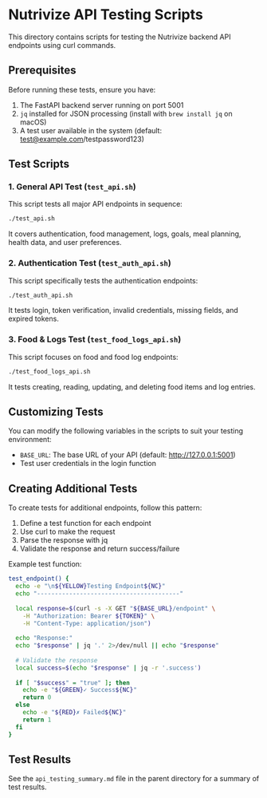 # Nutrivize API Testing Scripts

This directory contains scripts for testing the Nutrivize backend API endpoints using curl commands.

## Prerequisites

Before running these tests, ensure you have:

1. The FastAPI backend server running on port 5001
2. `jq` installed for JSON processing (install with `brew install jq` on macOS)
3. A test user available in the system (default: test@example.com/testpassword123)

## Test Scripts

### 1. General API Test (`test_api.sh`)

This script tests all major API endpoints in sequence:

```bash
./test_api.sh
```

It covers authentication, food management, logs, goals, meal planning, health data, and user preferences.

### 2. Authentication Test (`test_auth_api.sh`)

This script specifically tests the authentication endpoints:

```bash
./test_auth_api.sh
```

It tests login, token verification, invalid credentials, missing fields, and expired tokens.

### 3. Food & Logs Test (`test_food_logs_api.sh`)

This script focuses on food and food log endpoints:

```bash
./test_food_logs_api.sh
```

It tests creating, reading, updating, and deleting food items and log entries.

## Customizing Tests

You can modify the following variables in the scripts to suit your testing environment:

- `BASE_URL`: The base URL of your API (default: http://127.0.0.1:5001)
- Test user credentials in the login function

## Creating Additional Tests

To create tests for additional endpoints, follow this pattern:

1. Define a test function for each endpoint
2. Use curl to make the request
3. Parse the response with jq
4. Validate the response and return success/failure

Example test function:

```bash
test_endpoint() {
  echo -e "\n${YELLOW}Testing Endpoint${NC}"
  echo "----------------------------------------"
  
  local response=$(curl -s -X GET "${BASE_URL}/endpoint" \
    -H "Authorization: Bearer ${TOKEN}" \
    -H "Content-Type: application/json")
  
  echo "Response:"
  echo "$response" | jq '.' 2>/dev/null || echo "$response"
  
  # Validate the response
  local success=$(echo "$response" | jq -r '.success')
  
  if [ "$success" = "true" ]; then
    echo -e "${GREEN}✓ Success${NC}"
    return 0
  else
    echo -e "${RED}✗ Failed${NC}"
    return 1
  fi
}
```

## Test Results

See the `api_testing_summary.md` file in the parent directory for a summary of test results. 